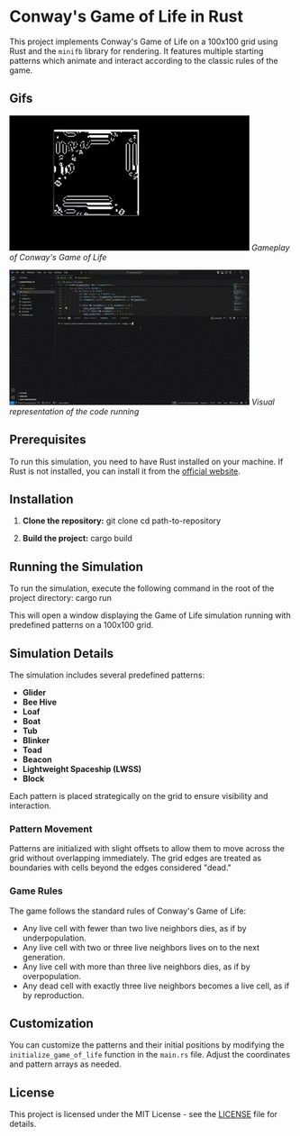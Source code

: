 # Conway's Game of Life in Rust

This project implements Conway's Game of Life on a 100x100 grid using Rust and the `minifb` library for rendering. It features multiple starting patterns which animate and interact according to the classic rules of the game.

## Gifs
![Gameplay GIF](GifJuego.gif)
*Gameplay of Conway's Game of Life*

![Code GIF](GifCodigoCompilando.gif)
*Visual representation of the code running*

## Prerequisites

To run this simulation, you need to have Rust installed on your machine. If Rust is not installed, you can install it from the [official website](https://www.rust-lang.org/tools/install).

## Installation

1. **Clone the repository:**
git clone <repository-url>
cd path-to-repository

2. **Build the project:**
cargo build


## Running the Simulation

To run the simulation, execute the following command in the root of the project directory:
cargo run


This will open a window displaying the Game of Life simulation running with predefined patterns on a 100x100 grid.

## Simulation Details

The simulation includes several predefined patterns:
- **Glider**
- **Bee Hive**
- **Loaf**
- **Boat**
- **Tub**
- **Blinker**
- **Toad**
- **Beacon**
- **Lightweight Spaceship (LWSS)**
- **Block**

Each pattern is placed strategically on the grid to ensure visibility and interaction.

### Pattern Movement

Patterns are initialized with slight offsets to allow them to move across the grid without overlapping immediately. The grid edges are treated as boundaries with cells beyond the edges considered "dead."

### Game Rules

The game follows the standard rules of Conway's Game of Life:
- Any live cell with fewer than two live neighbors dies, as if by underpopulation.
- Any live cell with two or three live neighbors lives on to the next generation.
- Any live cell with more than three live neighbors dies, as if by overpopulation.
- Any dead cell with exactly three live neighbors becomes a live cell, as if by reproduction.

## Customization

You can customize the patterns and their initial positions by modifying the `initialize_game_of_life` function in the `main.rs` file. Adjust the coordinates and pattern arrays as needed.

## License

This project is licensed under the MIT License - see the [LICENSE](LICENSE) file for details.
